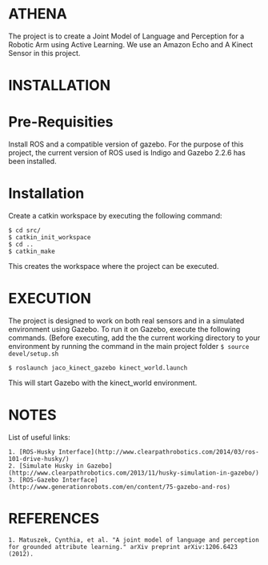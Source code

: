 # ATHENA
The project is to create a Joint Model of Language and Perception for a Robotic Arm using Active Learning. We use an Amazon Echo and A Kinect Sensor in this project.

INSTALLATION
============
Pre-Requisities
===============
Install ROS and a compatible version of gazebo. For the purpose of this project, the current version of ROS used is Indigo and Gazebo 2.2.6 has been installed.

Installation
================
Create a catkin workspace by executing the following command:
```
$ cd src/
$ catkin_init_workspace
$ cd ..
$ catkin_make
```
This creates the workspace where the project can be executed.

EXECUTION
=========
The project is designed to work on both real sensors and in a simulated environment using Gazebo. To run it on Gazebo, execute the following commands. (Before executing, add the the current working directory to your environment by running the command in the main project folder ```$ source devel/setup.sh```

```
$ roslaunch jaco_kinect_gazebo kinect_world.launch
```
This will start Gazebo with the kinect_world environment.

NOTES
=====
List of useful links:
```
1. [ROS-Husky Interface](http://www.clearpathrobotics.com/2014/03/ros-101-drive-husky/)
2. [Simulate Husky in Gazebo](http://www.clearpathrobotics.com/2013/11/husky-simulation-in-gazebo/)
3. [ROS-Gazebo Interface](http://www.generationrobots.com/en/content/75-gazebo-and-ros)
```

REFERENCES
==========
```
1. Matuszek, Cynthia, et al. "A joint model of language and perception for grounded attribute learning." arXiv preprint arXiv:1206.6423 (2012).
```
